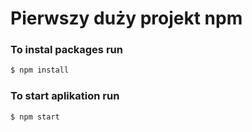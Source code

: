 # Pierwszy duży projekt npm

### To instal packages run
```sh
$ npm install
```

### To start aplikation run
```sh
$ npm start
```
